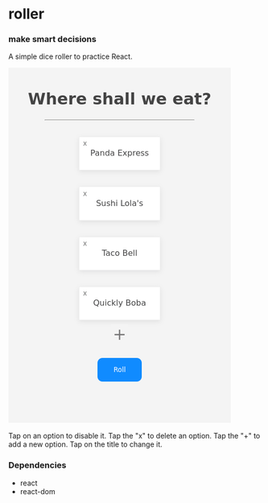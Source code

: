 # roller
### make smart decisions

A simple dice roller to practice React.

![GIF](images/usage.gif)

Tap on an option to disable it. Tap the "x" to delete an option. Tap the "+" to add a new option. Tap on the title to change it.

### Dependencies
- react
- react-dom
